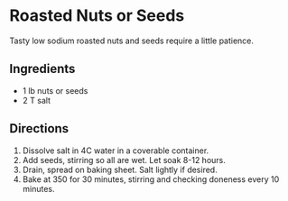 # Roasted Nuts or Seeds

Tasty low sodium roasted nuts and seeds require a little patience.

## Ingredients
*	1		lb	nuts or seeds
*	2		T	salt

## Directions
1.	Dissolve salt in 4C water in a coverable container.
2.	Add seeds, stirring so all are wet. Let soak 8-12 hours.
3.	Drain, spread on baking sheet. Salt lightly if desired.
4.	Bake at 350 for 30 minutes, stirring and checking doneness every 10 minutes.

